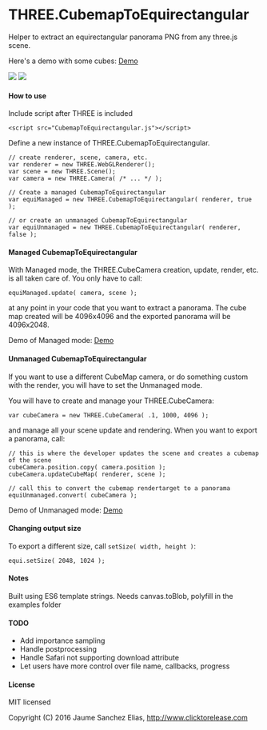 # THREE.CubemapToEquirectangular

Helper to extract an equirectangular panorama PNG from any three.js scene.

Here's a demo with some cubes: [Demo](http://clicktorelease.com/tools/CubemapToEquirectangular/index-managed.html)


![](https://raw.githubusercontent.com/spite/THREE.CubemapToEquirectangular/master/about/pano-cru%C2%B7ci%C2%B7form-1471040116139.jpg)
![](https://raw.githubusercontent.com/spite/THREE.CubemapToEquirectangular/master/about/pano-The%20Polygon%20Shredder-1471041904038.jpg)

#### How to use ####
Include script after THREE is included
```
<script src="CubemapToEquirectangular.js"></script>
```
Define a new instance of THREE.CubemapToEquirectangular.
```
// create renderer, scene, camera, etc.
var renderer = new THREE.WebGLRenderer();
var scene = new THREE.Scene();
var camera = new THREE.Camera( /* ... */ );

// Create a managed CubemapToEquirectangular
var equiManaged = new THREE.CubemapToEquirectangular( renderer, true );

// or create an unmanaged CubemapToEquirectangular
var equiUnmanaged = new THREE.CubemapToEquirectangular( renderer, false );
```

#### Managed CubemapToEquirectangular ####
With Managed mode, the THREE.CubeCamera creation, update, render, etc. is all taken care of. You only have to call:
```
equiManaged.update( camera, scene );
```
at any point in your code that you want to extract a panorama.
The cube map created will be 4096x4096 and the exported panorama will be 4096x2048.

Demo of Managed mode: [Demo](http://clicktorelease.com/tools/CubemapToEquirectangular/index-managed.html)


#### Unmanaged CubemapToEquirectangular ####
If you want to use a different CubeMap camera, or do something custom with the render, you will have to set the Unmanaged mode.

You will have to create and manage your THREE.CubeCamera:
```
var cubeCamera = new THREE.CubeCamera( .1, 1000, 4096 );
```
and manage all your scene update and rendering. When you want to export a panorama, call:
```
// this is where the developer updates the scene and creates a cubemap of the scene
cubeCamera.position.copy( camera.position );
cubeCamera.updateCubeMap( renderer, scene );

// call this to convert the cubemap rendertarget to a panorama
equiUnmanaged.convert( cubeCamera );
```

Demo of Unmanaged mode: [Demo](http://clicktorelease.com/tools/CubemapToEquirectangular/index-unmanaged.html)

#### Changing output size ####
To export a different size, call ```setSize( width, height )```:
```
equi.setSize( 2048, 1024 );
```

#### Notes ###

Built using ES6 template strings.
Needs canvas.toBlob, polyfill in the examples folder

#### TODO ####

- Add importance sampling
- Handle postprocessing
- Handle Safari not supporting download attribute
- Let users have more control over file name, callbacks, progress

#### License ####

MIT licensed

Copyright (C) 2016 Jaume Sanchez Elias, http://www.clicktorelease.com
